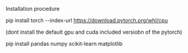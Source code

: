 Installation procedure


pip install torch --index-url https://download.pytorch.org/whl/cpu

(dont install the default gpu and cuda included versiobn of the pytorch)

pip install pandas numpy scikit-learn matplotlib

